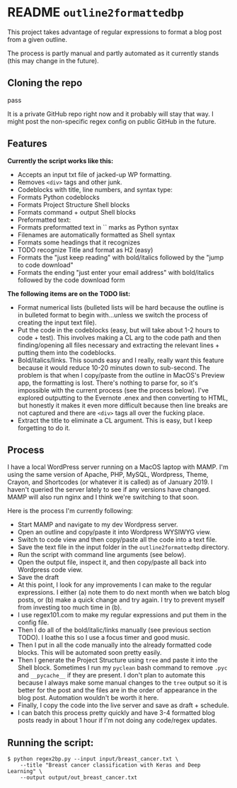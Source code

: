 # README `outline2formattedbp`


This project takes advantage of regular expressions to format a blog post from a given outline.

The process is partly manual and partly automated as it currently stands (this may change in the future).

## Cloning the repo

pass

It is a private GitHub repo right now and it probably will stay that way.  I might post the non-specific regex config on public GitHub in the future.

## Features

**Currently the script works like this:**

* Accepts an input txt file of jacked-up WP formatting.
* Removes `<div>` tags and other junk.
* Codeblocks with title, line numbers, and syntax type:
 * Formats Python codeblocks
 * Formats Project Structure Shell blocks
 * Formats command + output Shell blocks
* Preformatted text:
 * Formats preformatted text in `` marks as Python syntax
 * Filenames are automatically formatted as Shell syntax
* Formats some headings that it recognizes
 * TODO recognize Title and format as H2 (easy)
* Formats the "just keep reading" with bold/italics followed by the "jump to code download"
* Formats the ending "just enter your email address" with bold/italics followed by the code download form

**The following items are on the TODO list:**

* Format numerical lists (bulleted lists will be hard because the outline is in bulleted format to begin with...unless we switch the process of creating the input text file).
* Put the code in the codeblocks (easy, but will take about 1-2 hours to code + test). This involves making a CL arg to the code path and then finding/opening all files necessary and extracting the relevant lines + putting them into the codeblocks.
* Bold/italics/links. This sounds easy and I really, really want this feature because it would reduce 10-20 minutes down to sub-second. The problem is that when I copy/paste from the outline in MacOS's Preview app, the formatting is lost. There's nothing to parse for, so it's impossible with the current process (see the process below).  I've explored outputting to the Evernote .enex and then converting to HTML, but honestly it makes it even more difficult because then line breaks are not captured and there are `<div>` tags all over the fucking place.
* Extract the title to eliminate a CL argument.  This is easy, but I keep forgetting to do it.

## Process

I have a local WordPress server running on a MacOS laptop with MAMP. I'm using the same version of Apache, PHP, MySQL, Wordpress, Theme, Crayon, and Shortcodes (or whatever it is called) as of January 2019.  I haven't queried the server lately to see if any versions have changed.  MAMP will also run nginx and I think we're switching to that soon.

Here is the process I'm currently following:

* Start MAMP and navigate to my dev Wordpress server.
* Open an outline and copy/paste it into Wordpress WYSIWYG view.
* Switch to code view and then copy/paste all the code into a text file.
* Save the text file in the input folder in the `outline2formattedbp` directory.
* Run the script with command line arguments (see below).
* Open the output file, inspect it, and then copy/paste all back into Wordpress code view.
* Save the draft
* At this point, I look for any improvements I can make to the regular expressions. I either (a) note them to do next month when we batch blog posts, or (b) make a quick change and try again.  I try to prevent myself from investing too much time in (b).
* I use regex101.com to make my regular expressions and put them in the config file.
* Then I do all of the bold/italic/links manually (see previous section TODO).  I loathe this so I use a focus timer and good music.
* Then I put in all the code manually into the already formatted code blocks.  This will be automated soon pretty easily.
* Then I generate the Project Structure using `tree` and paste it into the Shell block.  Sometimes I run my `pyclean` bash command to remove `.pyc` and `__pycache__` if they are present.  I don't plan to automate this because I always make some manual changes to the `tree` output so it is better for the post and the files are in the order of appearance in the blog post. Automation wouldn't be worth it here.
* Finally, I copy the code into the live server and save as draft + schedule.
* I can batch this process pretty quickly and have 3-4 formatted blog posts ready in about 1 hour if I'm not doing any code/regex updates.

## Running the script:

``` 
$ python regex2bp.py --input input/breast_cancer.txt \
	--title "Breast cancer classification with Keras and Deep Learning" \
	--output output/out_breast_cancer.txt
```